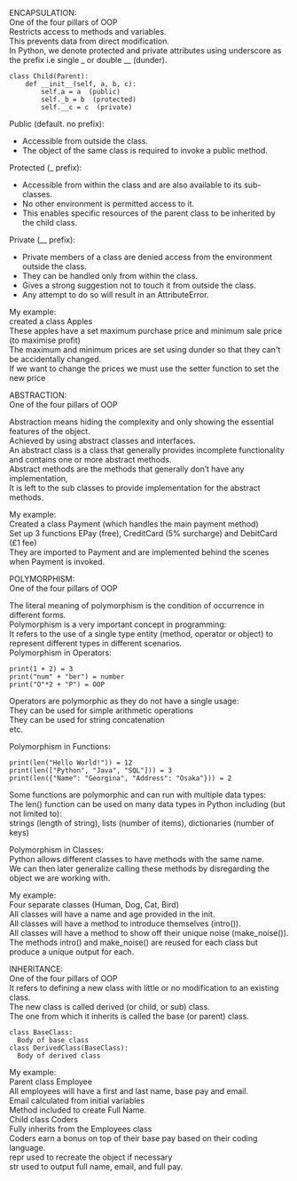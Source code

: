 ENCAPSULATION:  
One of the four pillars of OOP  
Restricts access to methods and variables.  
This prevents data from direct modification.  
In Python, we denote protected and private attributes using underscore as the prefix i.e single _ or double __ (dunder).  
```
class Child(Parent):
    def __init__(self, a, b, c):
        self.a = a  (public)
        self._b = b  (protected)
        self.__c = c  (private)        
```
Public (default. no prefix):  
* Accessible from outside the class.  
* The object of the same class is required to invoke a public method.  

Protected (_ prefix):  
* Accessible from within the class and are also available to its sub-classes.  
* No other environment is permitted access to it.  
* This enables specific resources of the parent class to be inherited by the child class.  

Private (__ prefix):  
* Private members of a class are denied access from the environment outside the class.  
* They can be handled only from within the class.  
* Gives a strong suggestion not to touch it from outside the class.  
* Any attempt to do so will result in an AttributeError.  

My example:  
created a class Apples  
These apples have a set maximum purchase price and minimum sale price (to maximise profit)  
The maximum and minimum prices are set using dunder so that they can't be accidentally changed.    
If we want to change the prices we must use the setter function to set the new price  

ABSTRACTION:  
One of the four pillars of OOP  

Abstraction means hiding the complexity and only showing the essential features of the object.  
Achieved by using abstract classes and interfaces.  
An abstract class is a class that generally provides incomplete functionality and contains one or more abstract methods.  
Abstract methods are the methods that generally don’t have any implementation,  
It is left to the sub classes to provide implementation for the abstract methods.  

My example:  
Created a class Payment (which handles the main payment method)  
Set up 3 functions EPay (free), CreditCard (5% surcharge) and DebitCard (£1 fee)  
They are imported to Payment and are implemented behind the scenes when Payment is invoked.  

POLYMORPHISM:  
One of the four pillars of OOP  
 
The literal meaning of polymorphism is the condition of occurrence in different forms.  
Polymorphism is a very important concept in programming:  
It refers to the use of a single type entity (method, operator or object) to represent different types in different scenarios.  
Polymorphism in Operators:  
```
print(1 + 2) = 3
print("num" + "ber") = number
print("O"*2 + "P") = OOP
```
Operators are polymorphic as they do not have a single usage:  
They can be used for simple arithmetic operations  
They can be used for string concatenation  
etc.  

Polymorphism in Functions:
```
print(len("Hello World!")) = 12
print(len(["Python", "Java", "SQL"])) = 3
print(len({"Name": "Georgina", "Address": "Osaka"})) = 2
```  
Some functions are polymorphic and can run with multiple data types:  
The len() function can be used on many data types in Python including (but not limited to):  
strings (length of string), lists (number of items), dictionaries (number of keys)  

Polymorphism in Classes:  
Python allows different classes to have methods with the same name.  
We can then later generalize calling these methods by disregarding the object we are working with.  

My example:  
Four separate classes (Human, Dog, Cat, Bird)  
All classes will have a name and age provided in the init.  
All classes will have a method to introduce themselves (intro()).  
All classes will have a method to show off their unique noise (make_noise()).   
The methods intro() and make_noise() are reused for each class but produce a unique output for each. 

INHERITANCE:  
One of the four pillars of OOP  
It refers to defining a new class with little or no modification to an existing class.  
The new class is called derived (or child, or sub) class.  
The one from which it inherits is called the base (or parent) class.  

```
class BaseClass:
  Body of base class
class DerivedClass(BaseClass):
  Body of derived class
```
My example:  
Parent class Employee  
All employees will have a first and last name, base pay and email.  
Email calculated from initial variables  
Method included to create Full Name.  
Child class Coders   
Fully inherits from the Employees class  
Coders earn a bonus on top of their base pay based on their coding language.  
repr used to recreate the object if necessary  
str used to output full name, email, and full pay.
